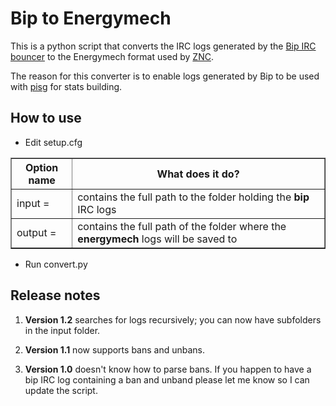 Bip to Energymech
=================

This is a python script that converts the IRC logs generated by the [Bip IRC bouncer](http://bip.milkypond.org/) to the Energymech format used by [ZNC](http://wiki.znc.in/).

The reason for this converter is to enable logs generated by Bip to be used with [pisg](http://pisg.sourceforge.net/) for stats building.


How to use
----------

- Edit setup.cfg

<table border=1>
  <tbody>
    <tr>
      <th>Option name</th>
      <th>What does it do?</th>
    </tr>
    <tr>
      <td>input =</td>
      <td>contains the full path to the folder holding the <b>bip</b> IRC logs</td>
    </tr>
    <tr>
      <td>output = </td>
      <td>contains the full path of the folder where the <b>energymech</b> logs will be saved to</td>
    </tr>
  </tbody>
</table>

- Run convert.py

Release notes
-------------

1. **Version 1.2** searches for logs recursively; you can now have subfolders in the input folder. 

2. **Version 1.1** now supports bans and unbans.

3. **Version 1.0** doesn't know how to parse bans. If you happen to have a bip IRC log containing a ban and unband please let me know so I can update the script.